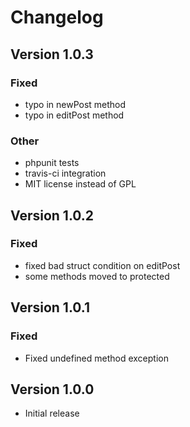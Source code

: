 # Changelog

## Version 1.0.3

### Fixed
- typo in newPost method
- typo in editPost method

### Other
- phpunit tests
- travis-ci integration
- MIT license instead of GPL

## Version 1.0.2

### Fixed
- fixed bad struct condition on editPost
- some methods moved to protected

## Version 1.0.1

### Fixed
- Fixed undefined method exception

## Version 1.0.0

- Initial release